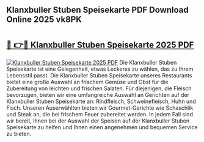 ## Klanxbuller Stuben Speisekarte PDF Download Online 2025 vk8PK

# <h2><a href="http://gcalsi.nevu.top/?p=Klanxbuller+Stuben+Speisekarte">🔗 👉🔴 Klanxbuller Stuben Speisekarte 2025 PDF</a></h2>

[![Klanxbuller Stuben Speisekarte 2025 PDF](https://i.imgur.com/dBaPXMq.png)](http://gcalsi.nevu.top/?p=Klanxbuller+Stuben+Speisekarte)
Die Klanxbuller Stuben Speisekarte ist eine Gelegenheit, etwas Leckeres zu wählen, das zu Ihrem Lebensstil passt. Die Klanxbuller Stuben Speisekarte unseres Restaurants bietet eine große Auswahl an frischem Gemüse und Obst für die Zubereitung von leichten und frischen Salaten. Für diejenigen, die Fleisch bevorzugen, bieten wir eine umfangreiche Auswahl an Gerichten auf der Klanxbuller Stuben Speisekarte an: Rindfleisch, Schweinefleisch, Huhn und Fisch. Unseren Auserwählten bieten wir Gourmet-Gerichte wie Schaschlik und Steak an, die bei frischem Feuer zubereitet werden. In jedem Fall sind wir bereit, Ihnen bei der Auswahl der Speisen auf der Klanxbuller Stuben Speisekarte zu helfen und Ihnen einen angenehmen und bequemen Service zu bieten.
